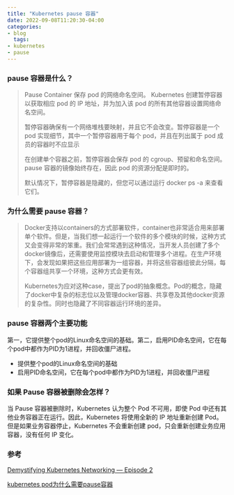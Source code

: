 ```yaml
---
title: "Kubernetes pause 容器"
date: 2022-09-08T11:20:30-04:00
categories:
- blog
  tags:
- kubernetes
- pause
---
```


### **pause 容器是什么？**

> Pause Container 保存 pod 的网络命名空间。 Kubernetes 创建暂停容器以获取相应 pod 的 IP 地址，并为加入该 pod 的所有其他容器设置网络命名空间。
>
>  暂停容器确保有一个网络堆栈要映射，并且它不会改变。暂停容器是一个 pod 实现细节，其中一个暂停容器用于每个 pod，并且在列出属于 pod 成员的容器时不应显示
>
> 在创建单个容器之前，暂停容器会保存 pod 的 cgroup、预留和命名空间。 pause 容器的镜像始终存在，因此 pod 的资源分配是即时的。
>
>  默认情况下，暂停容器是隐藏的，但您可以通过运行 docker ps -a 来查看它们。

### **为什么需要 pause 容器？**

> Docker支持以containers的方式部署软件，container也非常适合用来部署单个软件。但是，当我们想一起运行一个软件的多个模块的时候，这种方式又会变得非常的笨重。我们会常常遇到这种情况，当开发人员创建了多个docker镜像后，还需要使用监控模块去启动和管理多个进程。在生产环境下，会发现如果把这些应用部署为一组容器，并将这些容器组彼此分隔，每个容器组共享一个环境，这种方式会更有效。
>
> Kubernetes为应对这种case，提出了pod的抽象概念。Pod的概念，隐藏了docker中复杂的标志位以及管理docker容器、共享卷及其他docker资源的复杂性。同时也隐藏了不同容器运行环境的差异。

### **pause 容器两个主要功能**

第一，它提供整个pod的Linux命名空间的基础。第二，启用PID命名空间，它在每个pod中都作为PID为1进程，并回收僵尸进程。

- 提供整个pod的Linux命名空间的基础
- 启用PID命名空间，它在每个pod中都作为PID为1进程，并回收僵尸进程

### **如果 Pause 容器被删除会怎样？**

当 Pause 容器被删除时，Kubernetes 认为整个 Pod 不可用，即使 Pod 中还有其他业务容器正在运行。因此，Kubernetes 将使用全新的 IP 地址重新创建 Pod。但是如果业务容器停止，Kubernetes 不会重新创建 pod，只会重新创建业务应用容器，没有任何 IP 变化。

### **参考**

[Demystifying Kubernetes Networking — Episode 2](https://sanjimoh.medium.com/kubernetes-secret-recipe-8d03892b27ae)

[kubernetes pod为什么需要pause容器](https://zhuanlan.zhihu.com/p/81666226)

